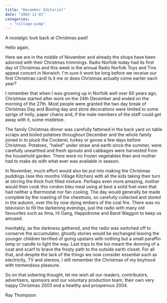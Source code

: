 ```yaml
---
title: "December Editorial"
date: "2003-12-01"
categories: 
  - "village-pump"
---
```


A nostalgic look back at Christmas past!

Hello again,

Here we are in the middle of November and already the shops have been adorned with their Christmas trimmings. Radio Norfolk today had its first day of Christmas and this week is the annual Radio Norfolk Toys and Tins appeal concert in Norwich. I'm sure it wont be long before we receive our first Christmas card! Is it me or does Christmas actually come earlier each year?

I remember that when I was growing up in Norfolk well over 60 years ago, Christmas started after work on the 24th December and ended on the morning of the 27th. Most people were granted the two day break of Christmas Day and Boxing day and store decorations were limited to some sprigs of holly, paper chains and, if the male members of the staff could get away with it, some mistletoe.

The family Christmas dinner was carefully fattened in the back yard on table scraps and boiled potatoes throughout December and the whole family joined in to pluck the Cockerel, turkey or goose a few days before Christmas. Potatoes, "haled" under straw and earth since the summer, were carefully unearthed and fresh sprouts and cabbages were harvested from the household garden. There were no frozen vegetables then and mother had to make do with what ever was available in season.

In November, much effort would also be put into making the Christmas puddings (see this months Village Kitchen) with all the kids taking their turn at stirring the thick fruit filled mixture. Perhaps even more amazing, mother would then cook this cordon bleu meal using at best a solid fuel oven that had neither a thermostat nor fan cooling. The day would generally be made complete by the roasting of the chestnuts, so carefully collected and stored in the autumn, over the by now dying embers of the coal fire. There was no television to fill the darkening evenings, just the radio with many old favourites such as Itma, Hi Gang, Happidrome and Band Waggon to keep us amused.

Inevitably, as the darkness gathered, and the radio was switched off to conserve the accumulator, ghostly stories would be exchanged leaving the younger children terrified of going upstairs with nothing but a small paraffin lamp or candle to light the way. Last trips to the loo meant the donning of a coat and scarf to brave the frosty path to the outside earth closet. For all that, and despite the lack of the things we now consider essential such as electricity, TV and stereos, I still remember the Christmas of my boyhood with tremendous pleasure.

So on that sobering thought, let me wish all our readers, contributors, advertisers, sponsors and our voluntary production team, their own very happy Christmas 2003 and a healthy and prosperous 2004.

Ray Thompson
